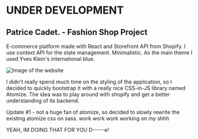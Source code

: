 # UNDER DEVELOPMENT
## Patrice Cadet. - Fashion Shop Project

E-commerce platform made with React and Storefront API from Shopify. I use context API for the state management.
Minimalistic. As the main theme I used Yves Klein's international blue.

![Image of the website](https://i.ibb.co/pJhPn7S/Screenshot-2020-07-29-React-App.jpg)



I didn't really spend much time on the styling of the application, so I decided to quickly bootstrap it with a really nice CSS-in-JS library named Atomize. The idea was to play around with shopify and get a better understanding of its backend.

Update #1 - not a huge fan of atomize, so decided to slowly rewrite the existing atomize css on sass.
work work work working on my shhh


YEAH, IM DOING THAT FOR YOU D-----e!
